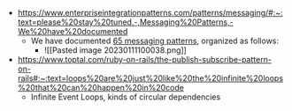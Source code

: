 - https://www.enterpriseintegrationpatterns.com/patterns/messaging/#:~:text=please%20stay%20tuned.-,Messaging%20Patterns,-We%20have%20documented 
	- We have documented [65 messaging patterns](https://www.enterpriseintegrationpatterns.com/patterns/messaging/toc.html), organized as follows:
		- ![[Pasted image 20230111100038.png]]
- https://www.toptal.com/ruby-on-rails/the-publish-subscribe-pattern-on-rails#:~:text=loops%20are%20just%20like%20the%20infinite%20loops%20that%20can%20happen%20in%20code
	- Infinite Event Loops, kinds of circular dependencies